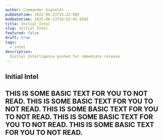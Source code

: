 ```yaml
---
author: Commander Sigvaldr
pubDatetime: 2022-09-23T15:22:00Z
modDatetime: 2025-06-13T16:52:45.934Z
title: Initial Intel
slug: Initial Intel
featured: false
draft: true
tags:
  - intel
description:
  Initial Intelligence pushed for immediate release
---
```


## Initial Intel
THIS IS SOME BASIC TEXT FOR YOU TO NOT READ. THIS IS SOME BASIC TEXT FOR YOU TO NOT READ. THIS IS SOME BASIC TEXT FOR YOU TO NOT READ. 
THIS IS SOME BASIC TEXT FOR YOU TO NOT READ. 
THIS IS SOME BASIC TEXT FOR YOU TO NOT READ. 
---
<!-- Use `new Date().toISOString()` in browser console for date -->